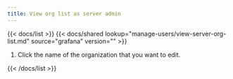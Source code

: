 ```yaml
---
title: View org list as server admin
---
```


{{< docs/list >}}
{{< docs/shared lookup="manage-users/view-server-org-list.md" source="grafana" version="<GRAFANA VERSION>" >}}

1. Click the name of the organization that you want to edit.

{{< /docs/list >}}
